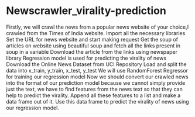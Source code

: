 # Newscrawler_virality-prediction

Firstly, we will crawl the news from a popular news website of your choice,I crawled from the Times of India website.
Import all the necessary libraries
Set the URL for news website and start making request
Get the soup of articles on website using beautiful soup and fetch all the links present in soup in a variable
Download the article from the links using newspaper library
Regression model is used for predicting the virality of news
Download the Online News Dataset from UCI Repository
Load and split the data into x_train, y_train, x_test, y_test
We will use RandomForest Regressor for training our regression model
Now we should convert our crawled news into the format of our prediction model because we cannot simply provide just the text, we have to find features from the news text so that they can help to predict the virality.
Append all these features to a list and make a data frame out of it.
Use this data frame to predict the virality of news using our regression model.
